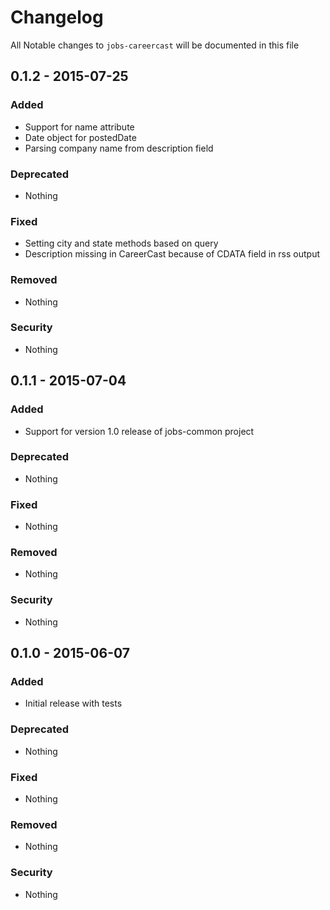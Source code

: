 # Changelog
All Notable changes to `jobs-careercast` will be documented in this file

## 0.1.2 - 2015-07-25

### Added
- Support for name attribute
- Date object for postedDate
- Parsing company name from description field

### Deprecated
- Nothing

### Fixed
- Setting city and state methods based on query
- Description missing in CareerCast because of CDATA field in rss output

### Removed
- Nothing

### Security
- Nothing

## 0.1.1 - 2015-07-04

### Added
- Support for version 1.0 release of jobs-common project

### Deprecated
- Nothing

### Fixed
- Nothing

### Removed
- Nothing

### Security
- Nothing

## 0.1.0 - 2015-06-07

### Added
- Initial release with tests

### Deprecated
- Nothing

### Fixed
- Nothing

### Removed
- Nothing

### Security
- Nothing
